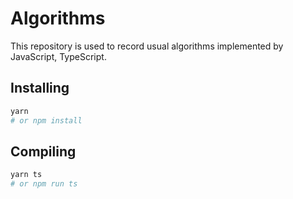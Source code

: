 # Algorithms

This repository is used to record usual algorithms implemented by JavaScript, TypeScript.

## Installing

```bash
yarn
# or npm install
```

## Compiling

```bash
yarn ts
# or npm run ts
```
